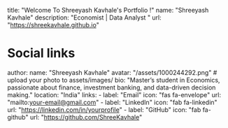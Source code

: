 title: "Welcome To Shreeyash Kavhale's Portfolio !"
name: "Shreeyash Kavhale"
description: "Economist | Data Analyst "
url: "https://shreekavhale.github.io"

# Social links
author:
  name: "Shreeyash Kavhale"
  avatar: "/assets/1000244292.png"   # upload your photo to assets/images/
  bio: "Master’s student in Economics, passionate about finance, investment banking, and data-driven decision making."
  location: "India"
  links:
    - label: "Email"
      icon: "fas fa-envelope"
      url: "mailto:your-email@gmail.com"
    - label: "LinkedIn"
      icon: "fab fa-linkedin"
      url: "https://linkedin.com/in/yourprofile"
    - label: "GitHub"
      icon: "fab fa-github"
      url: "https://github.com/ShreeKavhale"
